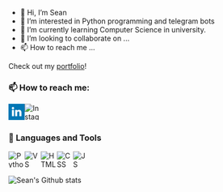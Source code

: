 - 👋 Hi, I’m Sean
- 👀 I’m interested in Python programming and telegram bots
- 🌱 I’m currently learning Computer Science in university.
- 💞️ I’m looking to collaborate on ...
- 📫 How to reach me ...

Check out my <a href="www.foojensean.com">portfolio</a>!

### 📫 How to reach me:

<a href="https://www.linkedin.com/in/foojensean/"><img align="left" height="32px" width="32px" alt="LinkedIn logo" src="https://raw.githubusercontent.com/edent/SuperTinyIcons/099dc12b59179d07d534069bc8551718f786d91a/images/svg/linkedin.svg"></a>

<a href="https://www.instagram.com/foojensean/"><img align="left" height="32px" width="32px" alt="Instagram logo" src="https://upload.wikimedia.org/wikipedia/commons/e/e7/Instagram_logo_2016.svg"></a>


<br><br>
### 📐 Languages and Tools

<img align="left" height="32px" width="32px" alt="Python logo" src="https://bit.ly/3nk4bGw">
<img align="left" height="32px" width="32px" alt="VS Сode logo" src="https://bit.ly/3qZmQcU">
<img align="left" height="32px" width="32px" alt="HTML logo" src="https://bit.ly/3gP4Qgx">
<img align="left" height="32px" width="32px" alt="CSS logo" src="https://bit.ly/37iML7j">
<img align="left" height="32px" width="32px" alt="JS logo" src="https://bit.ly/3r1kzxY">


<br><br>

![Sean's Github stats](https://github-readme-stats.vercel.app/api?username=50Fifty&show_icons=true&hide_border=true)


<!---
50Fifty/50Fifty is a ✨ special ✨ repository because its `README.md` (this file) appears on your GitHub profile.
You can click the Preview link to take a look at your changes.
--->
